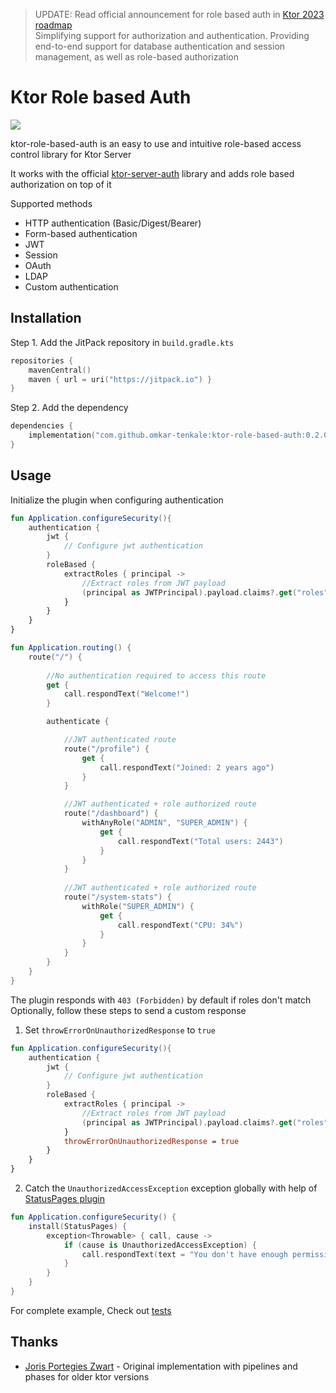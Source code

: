 > UPDATE: Read official announcement for role based auth in [Ktor 2023 roadmap](https://blog.jetbrains.com/ktor/2022/12/16/ktor-2023-roadmap/)      
> Simplifying support for authorization and authentication. Providing end-to-end support for database authentication and session management, as well as role-based authorization

# Ktor Role based Auth
[![](https://jitpack.io/v/omkar-tenkale/ktor-role-based-auth.svg)](https://jitpack.io/#omkar-tenkale/ktor-role-based-auth)

ktor-role-based-auth is an easy to use and intuitive role-based access control library for Ktor Server

It works with the official [ktor-server-auth](https://ktor.io/docs/authentication.html) library and adds role based authorization on top of it

Supported methods
- HTTP authentication (Basic/Digest/Bearer)
- Form-based authentication
- JWT
- Session
- OAuth
- LDAP
- Custom authentication


## Installation

Step 1. Add the JitPack repository in `build.gradle.kts`

```kotlin
repositories {
    mavenCentral()
    maven { url = uri("https://jitpack.io") }
}
```

Step 2. Add the dependency

```kotlin
dependencies {
    implementation("com.github.omkar-tenkale:ktor-role-based-auth:0.2.0")
}
```


## Usage

Initialize the plugin when configuring authentication
```kotlin
fun Application.configureSecurity(){
    authentication {
        jwt {
            // Configure jwt authentication
        }
        roleBased {
            extractRoles { principal ->
                //Extract roles from JWT payload
                (principal as JWTPrincipal).payload.claims?.get("roles")?.asList(String::class.java)?.toSet() ?: emptySet()
            }
        }
    }
}
```

```kotlin
fun Application.routing() {
    route("/") {
        
        //No authentication required to access this route
        get {
            call.respondText("Welcome!")
        }

        authenticate {

            //JWT authenticated route
            route("/profile") {
                get {
                    call.respondText("Joined: 2 years ago")
                }
            }

            //JWT authenticated + role authorized route
            route("/dashboard") {
                withAnyRole("ADMIN", "SUPER_ADMIN") {
                    get {
                        call.respondText("Total users: 2443")
                    }
                }
            }
            
            //JWT authenticated + role authorized route
            route("/system-stats") {
                withRole("SUPER_ADMIN") {
                    get {
                        call.respondText("CPU: 34%")
                    }
                }
            }
        }
    }
}
```

The plugin responds with `403 (Forbidden)` by default if roles don't match
Optionally, follow these steps to send a custom response
1. Set `throwErrorOnUnauthorizedResponse` to `true`
```kotlin
fun Application.configureSecurity(){
    authentication {
        jwt {
            // Configure jwt authentication
        }
        roleBased {
            extractRoles { principal ->
                //Extract roles from JWT payload
                (principal as JWTPrincipal).payload.claims?.get("roles")?.asList(String::class.java)?.toSet() ?: emptySet()
            }
            throwErrorOnUnauthorizedResponse = true
        }
    }
}
```
2. Catch the `UnauthorizedAccessException` exception globally with help of [StatusPages plugin](https://ktor.io/docs/status-pages.html)
```kotlin
fun Application.configureSecurity() {
    install(StatusPages) {
        exception<Throwable> { call, cause ->
            if (cause is UnauthorizedAccessException) {
                call.respondText(text = "You don't have enough permissions to access this route", status = HttpStatusCode.Forbidden)
            }
        }
    }
}
```


For complete example, Check out [tests](src/test/kotlin/io/github/omkartenkale/ktor_role_based_auth/RoleBasedAuthPluginTest.kt)

## Thanks
- [Joris Portegies Zwart](https://github.com/ximedes/ktor-authorization) - Original implementation with pipelines and phases for older ktor versions
